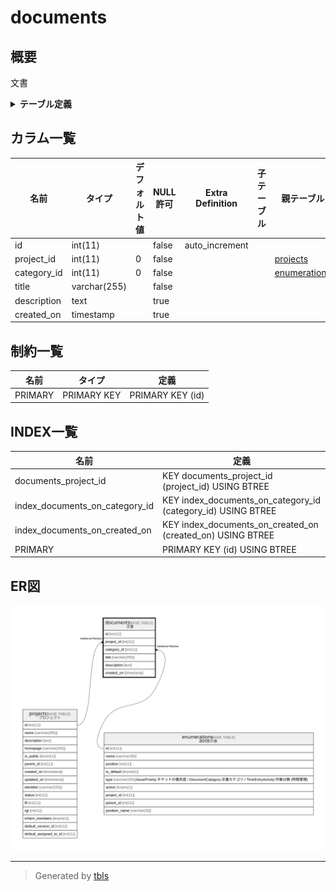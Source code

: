 # documents

## 概要

文書

<details>
<summary><strong>テーブル定義</strong></summary>

```sql
CREATE TABLE `documents` (
  `id` int(11) NOT NULL AUTO_INCREMENT,
  `project_id` int(11) NOT NULL DEFAULT '0',
  `category_id` int(11) NOT NULL DEFAULT '0',
  `title` varchar(255) NOT NULL DEFAULT '',
  `description` text,
  `created_on` timestamp NULL DEFAULT NULL,
  PRIMARY KEY (`id`),
  KEY `documents_project_id` (`project_id`),
  KEY `index_documents_on_category_id` (`category_id`),
  KEY `index_documents_on_created_on` (`created_on`)
) ENGINE=InnoDB DEFAULT CHARSET=utf8
```

</details>

## カラム一覧

| 名前          | タイプ          | デフォルト値       | NULL許可   | Extra Definition | 子テーブル      | 親テーブル                           | コメント     |
| ----------- | ------------ | ------------ | -------- | ---------------- | ---------- | ------------------------------- | -------- |
| id          | int(11)      |              | false    | auto_increment   |            |                                 |          |
| project_id  | int(11)      | 0            | false    |                  |            | [projects](projects.md)         |          |
| category_id | int(11)      | 0            | false    |                  |            | [enumerations](enumerations.md) |          |
| title       | varchar(255) |              | false    |                  |            |                                 |          |
| description | text         |              | true     |                  |            |                                 |          |
| created_on  | timestamp    |              | true     |                  |            |                                 |          |

## 制約一覧

| 名前      | タイプ         | 定義               |
| ------- | ----------- | ---------------- |
| PRIMARY | PRIMARY KEY | PRIMARY KEY (id) |

## INDEX一覧

| 名前                             | 定義                                                           |
| ------------------------------ | ------------------------------------------------------------ |
| documents_project_id           | KEY documents_project_id (project_id) USING BTREE            |
| index_documents_on_category_id | KEY index_documents_on_category_id (category_id) USING BTREE |
| index_documents_on_created_on  | KEY index_documents_on_created_on (created_on) USING BTREE   |
| PRIMARY                        | PRIMARY KEY (id) USING BTREE                                 |

## ER図

![er](documents.svg)

---

> Generated by [tbls](https://github.com/k1LoW/tbls)
